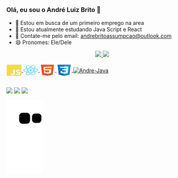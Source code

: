 ### Olá, eu sou o André Luiz Brito 👋


- 🔭 Estou em busca de um primeiro emprego na area
- 🌱 Estou atualmente estudando Java Script e React
- 📧 Contate-me pelo email: andrebritoassumpcao@outlook.com
- 😄 Pronomes: Ele/Dele

<div align="center">
  <a href="https://github.com/andrebritoassumpcao">
  <img height="180em" src="https://github-readme-stats.vercel.app/api?username=andrebritoassumpcao&show_icons=true&theme=dracula&include_all_commits=true&count_private=true"/>
  <img height="180em" src="https://github-readme-stats.vercel.app/api/top-langs/?username=andrebritoassumpcao&layout=compact&langs_count=7&theme=dracula"/>
</div>
  

  <div style="display: inline_block"><br>
  <img align="center" alt="Andre-Js" height="30" width="40" src="https://raw.githubusercontent.com/devicons/devicon/master/icons/javascript/javascript-plain.svg">
  <img align="center" alt="Andre-React" height="30" width="40" src="https://raw.githubusercontent.com/devicons/devicon/master/icons/react/react-original.svg">
  <img align="center" alt="Andre-HTML" height="30" width="40" src="https://raw.githubusercontent.com/devicons/devicon/master/icons/html5/html5-original.svg">
  <img align="center" alt="Andre-CSS" height="30" width="40" src="https://raw.githubusercontent.com/devicons/devicon/master/icons/css3/css3-original.svg">
  <img align="center" alt="Andre-Java" height="30" width="40" src="https://cdn.jsdelivr.net/gh/devicons/devicon/icons/java/java-original.svg">



</div>
  
   ##
  
<div>

  <a href = "https://www.instagram.com/andre_brito_monsores/" target="_blank"><img src="https://img.shields.io/badge/-Instagram-%23E4405F?style=for-the-badge&logo=instagram&logoColor=white" target="_blank"></a>
  <a href = "mailto:andrebritoassumpcao@outlook.com"><img src="https://img.shields.io/badge/Microsoft_Outlook-0078D4?style=for-the-badge&logo=microsoft-outlook&logoColor=white" target="_blank"></a>
  <a href = "https://www.linkedin.com/in/andré-luiz-brito-monsores-de-assumpção-5a1b09183/" target="_blank"><img src="https://img.shields.io/badge/-LinkedIn-%230077B5?style=for-the-badge&logo=linkedin&logoColor=white" target="_blank"></a> 
   
   ![Snake animation](https://github.com/rafaballerini/rafaballerini/blob/output/github-contribution-grid-snake.svg)
  
</div>
